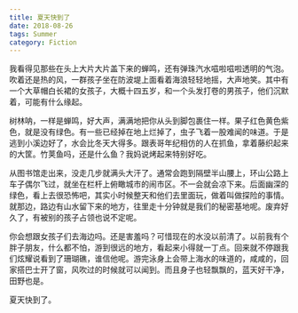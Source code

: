 ```yaml
---
title: 夏天快到了
date: 2018-08-26
tags: Summer
category: Fiction
---
```


我看得见那些在头上大片大片盖下来的蝉鸣，还有弹珠汽水嗞啦嗞啦透明的气泡。吹着还是热的风，一群孩子坐在防波堤上面看着海浪轻轻地摇，大声地笑。其中有一个大草帽白长裙的女孩子，大概十四五岁，和一个头发打卷的男孩子，他们沉默着，可能有什么缘起。

树林呐，一样是蝉鸣，好大声，满满地把你从头到脚包裹住一样。果子红色黄色紫色，就是没有绿色。有一些已经掉在地上烂掉了，虫子飞着一股难闻的味道。于是逃到小溪边好了，水会比冬天大得多。跟表哥年纪相仿的人在抓鱼，拿着藤织起来的大筐。竹荚鱼吗，还是什么鱼？我妈说烤起来特别好吃。

从图书馆走出来，没走几步就满头大汗了。通常会跑到隔壁半山腰上，环山公路上车子偶尔飞过，就坐在栏杆上俯瞰城市的闹市区。不一会就会凉下来。后面幽深的绿色，看上去很恐怖吧，其实小时候整天和他们去里面玩，做着叫做探险的事情。就那边，路边有山水留下来的地方，往里走十分钟就是我们的秘密基地呢。废弃好久了，有被别的孩子占领也说不定呢。

你会想跟女孩子们去海边吗。还是害羞吗？可惜现在的水没以前清了。以前我有个胖子朋友，什么都不怕，游到很远的地方，看起来小得就一丁点。回来就不停跟我们炫耀说看到了珊瑚礁，谁信他呢。游完泳身上会带上海水的味道的，咸咸的，回家搭巴士开了窗，风吹过的时候就可以闻到。而且身子也轻飘飘的，蓝天好干净，田野也是。

夏天快到了。